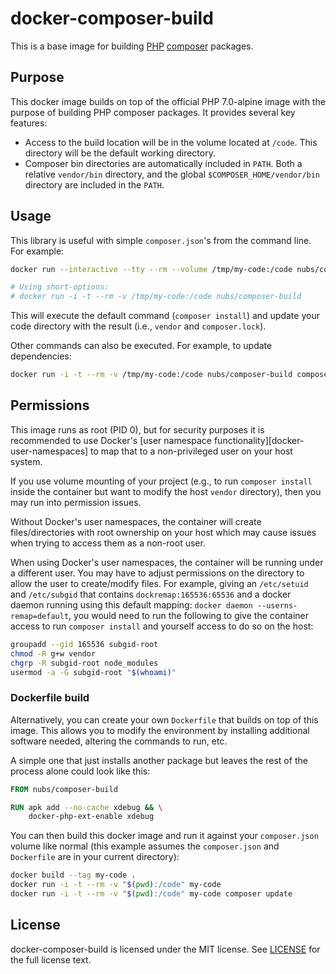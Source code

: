 # docker-composer-build
This is a base image for building [PHP][PHP] [composer] packages.

## Purpose
This docker image builds on top of the official PHP 7.0-alpine image with the
purpose of building PHP composer packages.  It provides several key features:

* Access to the build location will be in the volume located at `/code`.  This
  directory will be the default working directory.
* Composer bin directories are automatically included in `PATH`.  Both a
  relative `vendor/bin` directory, and the global `$COMPOSER_HOME/vendor/bin`
  directory are included in the `PATH`.

## Usage
This library is useful with simple `composer.json`'s from the command line.
For example:

```bash
docker run --interactive --tty --rm --volume /tmp/my-code:/code nubs/composer-build

# Using short-options:
# docker run -i -t --rm -v /tmp/my-code:/code nubs/composer-build
```

This will execute the default command (`composer install`) and update your code
directory with the result (i.e., `vendor` and `composer.lock`).

Other commands can also be executed.  For example, to update dependencies:

```bash
docker run -i -t --rm -v /tmp/my-code:/code nubs/composer-build composer update
```

## Permissions
This image runs as root (PID 0), but for security purposes it is recommended to
use Docker's [user namespace functionality][docker-user-namespaces] to map that
to a non-privileged user on your host system.

If you use volume mounting of your project (e.g., to run `composer install`
inside the container but want to modify the host `vendor` directory), then you
may run into permission issues.

Without Docker's user namespaces, the container will create files/directories
with root ownership on your host which may cause issues when trying to access
them as a non-root user.

When using Docker's user namespaces, the container will be running under a
different user.  You may have to adjust permissions on the directory to allow
the user to create/modify files.  For example, giving an `/etc/setuid` and
`/etc/subgid` that contains `dockremap:165536:65536` and a docker daemon
running using this default mapping: `docker daemon --userns-remap=default`,
you would need to run the following to give the container access to run
`composer install` and yourself access to do so on the host:

```bash
groupadd --gid 165536 subgid-root
chmod -R g+w vendor
chgrp -R subgid-root node_modules
usermod -a -G subgid-root "$(whoami)"
```

### Dockerfile build
Alternatively, you can create your own `Dockerfile` that builds on top of this
image.  This allows you to modify the environment by installing additional
software needed, altering the commands to run, etc.

A simple one that just installs another package but leaves the rest of the
process alone could look like this:

```dockerfile
FROM nubs/composer-build

RUN apk add --no-cache xdebug && \
    docker-php-ext-enable xdebug
```

You can then build this docker image and run it against your `composer.json`
volume like normal (this example assumes the `composer.json` and `Dockerfile`
are in your current directory):

```bash
docker build --tag my-code .
docker run -i -t --rm -v "$(pwd):/code" my-code
docker run -i -t --rm -v "$(pwd):/code" my-code composer update
```

## License
docker-composer-build is licensed under the MIT license.  See [LICENSE] for
the full license text.

[PHP]: http://php.net/ "PHP: Hypertext Preprocessor"
[composer]: https://getcomposer.org/
[docker-use-namespaces]: https://docs.docker.com/engine/reference/commandline/daemon/#daemon-user-namespace-options
[LICENSE]: https://github.com/nubs/docker-composer-build/blob/master/LICENSE
